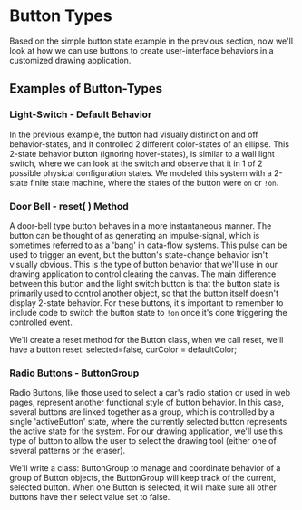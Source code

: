 # Button Types

Based on the simple button state example in the previous section, now we'll look at how we can use buttons to create user-interface behaviors in a customized drawing application.

## Examples of Button-Types

### Light-Switch - Default Behavior

In the previous example, the button had visually distinct on and off behavior-states, and it controlled 2 different color-states of an ellipse. This 2-state behavior button \(ignoring hover-states\), is similar to a wall light switch, where we can look at the switch and observe that it in 1 of 2 possible physical configuration states. We modeled this system with a 2-state finite state machine, where the states of the button were `on` or `!on`.

### Door Bell - reset\( \) Method

A door-bell type button behaves in a more instantaneous manner. The button can be thought of as generating an impulse-signal, which is sometimes referred to as a 'bang' in data-flow systems. This pulse can be used to trigger an event, but the button's state-change behavior isn't visually obvious. This is the type of button behavior that we'll use in our drawing application to control clearing the canvas. The main difference between this button and the light switch button is that the button state is primarily used to control another object, so that the button itself doesn't display 2-state behavior. For these buttons, it's important to remember to include code to switch the button state to `!on` once it's done triggering the controlled event.

We'll create a reset method for the Button class, when we call reset, we'll have a button reset: selected=false, curColor = defaultColor;

### Radio Buttons - ButtonGroup

Radio Buttons, like those used to select a car's radio station or used in web pages, represent another functional style of button behavior. In this case, several buttons are linked together as a group, which is controlled by a single 'activeButton' state, where the currently selected button represents the active state for the system. For our drawing application, we'll use this type of button to allow the user to select the drawing tool \(either one of several patterns or the eraser\).

We'll write a class: ButtonGroup to manage and coordinate behavior of a group of Button objects, the ButtonGroup will keep track of the current, selected button. When one Button is selected, it will make sure all other buttons have their select value set to false.

